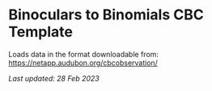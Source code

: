 # Binoculars to Binomials CBC Template

Loads data in the format downloadable from: https://netapp.audubon.org/cbcobservation/

_Last updated: 28 Feb 2023_

